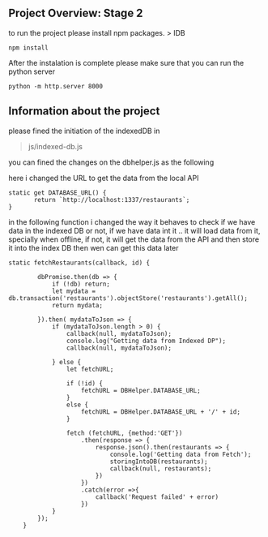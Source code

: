 ## Project Overview: Stage 2

to run the project please install npm packages. > IDB
```
npm install
```
 
After the instalation is complete please make sure that you can run the python server 
```
python -m http.server 8000
```
## Information about the project

please fined the initiation of the indexedDB in

> js/indexed-db.js

you can fined the changes on the dbhelper.js as the following  

here i changed the URL to get the data from the local API
```
static get DATABASE_URL() { 
       return `http://localhost:1337/restaurants`;
}
```

in the following function i changed the way it behaves to check if we have data in the indexed DB or not, 
if we have data int it .. it will load data from it, specially when offline, if not, 
it will get the data from the API and then store it into the index DB then wen can get this data later


```
static fetchRestaurants(callback, id) {

        dbPromise.then(db => {
            if (!db) return;
            let mydata =  db.transaction('restaurants').objectStore('restaurants').getAll();
            return mydata;

        }).then( mydataToJson => {
            if (mydataToJson.length > 0) {
                callback(null, mydataToJson);
                console.log("Getting data from Indexed DP");
                callback(null, mydataToJson);

            } else {
                let fetchURL;

                if (!id) {
                    fetchURL = DBHelper.DATABASE_URL;
                }
                else {
                    fetchURL = DBHelper.DATABASE_URL + '/' + id;
                }

                fetch (fetchURL, {method:'GET'})
                    .then(response => {
                        response.json().then(restaurants => {
                            console.log('Getting data from Fetch');
                            storingIntoDB(restaurants);
                            callback(null, restaurants);
                        })
                    })
                    .catch(error =>{
                        callback('Request failed' + error)
                    })
            }
        });
    }
```